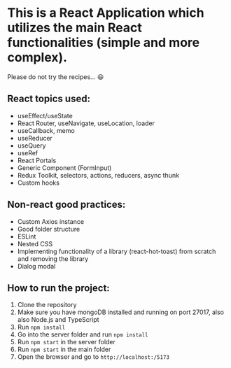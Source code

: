 # This is a React Application which utilizes the main React functionalities (simple and more complex).

Please do not try the recipes... 😆

## React topics used:

- useEffect/useState
- React Router, useNavigate, useLocation, loader
- useCallback, memo
- useReducer
- useQuery
- useRef
- React Portals
- Generic Component (FormInput)
- Redux Toolkit, selectors, actions, reducers, async thunk
- Custom hooks

## Non-react good practices:

- Custom Axios instance
- Good folder structure
- ESLint
- Nested CSS
- Implementing functionality of a library (react-hot-toast) from scratch and removing the library
- Dialog modal

## How to run the project:

1. Clone the repository
2. Make sure you have mongoDB installed and running on port 27017, also also Node.js and TypeScript
3. Run `npm install`
4. Go into the server folder and run `npm install`
5. Run `npm start` in the server folder
6. Run `npm start` in the main folder
7. Open the browser and go to `http://localhost:/5173`
